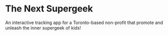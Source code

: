 # The Next Supergeek

An interactive tracking app for a Toronto-based non-profit that promote and unleash the inner supergeek of kids!
